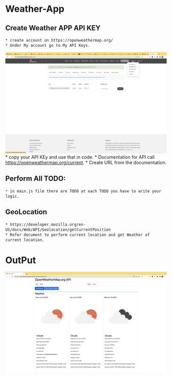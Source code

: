 # Weather-App
## Create Weather APP API KEY
    * create account on https://openweathermap.org/
    * Under My account go to My API Keys.
![alt](img/API.png)
    * copy your API KEy and use that in code.
    * Documentation for API call https://openweathermap.org/current.
    * Create URL from the documentation.
## Perform All TODO:
    * in main.js file there are TODO at each TODO you have to write your logic.
##  GeoLocation
    * https://developer.mozilla.org/en-US/docs/Web/API/Geolocation/getCurrentPosition
    * Refer document to perform current location and get Weather of current location. 

# OutPut
 ![alt](img/SS.png)